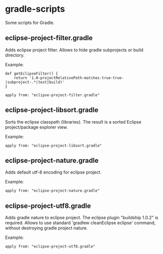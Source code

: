 # gradle-scripts
Some scripts for Gradle.

## eclipse-project-filter.gradle

Adds eclipse project filter. Allows to hide gradle subprojects or build directory.

Example:

	def getEclipseFilter() {
		return '1.0-projectRelativePath-matches-true-true-(subproject-.*|test|build)'
	}
	
	apply from: "eclipse-project-filter.gradle"
	

## eclipse-project-libsort.gradle

Sorts the eclipse classpath (libraries). The result is a sorted Eclipse project/package explorer view.

Example:

	apply from: "eclipse-project-libsort.gradle"

## eclipse-project-nature.gradle

Adds default utf-8 encoding for eclipse project.

Example:

	apply from: "eclipse-project-nature.gradle"

## eclipse-project-utf8.gradle

Adds gradle nature to eclipse project. The eclipse plugin "buildship 1.0.2" is required.
Allows to use standard 'gradlew cleanEclipse eclipse' command, without destroying gradle project nature.

Example:

	apply from: "eclipse-project-utf8.gradle"
